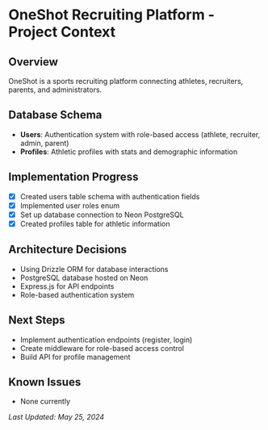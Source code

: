# OneShot Recruiting Platform - Project Context

## Overview
OneShot is a sports recruiting platform connecting athletes, recruiters, parents, and administrators.

## Database Schema
- **Users**: Authentication system with role-based access (athlete, recruiter, admin, parent)
- **Profiles**: Athletic profiles with stats and demographic information

## Implementation Progress
- [x] Created users table schema with authentication fields
- [x] Implemented user roles enum
- [x] Set up database connection to Neon PostgreSQL
- [x] Created profiles table for athletic information

## Architecture Decisions
- Using Drizzle ORM for database interactions
- PostgreSQL database hosted on Neon
- Express.js for API endpoints
- Role-based authentication system

## Next Steps
- Implement authentication endpoints (register, login)
- Create middleware for role-based access control
- Build API for profile management

## Known Issues
- None currently

*Last Updated: May 25, 2024* 